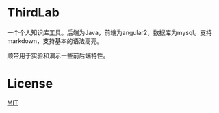 # ThirdLab
一个个人知识库工具。后端为Java，前端为angular2，数据库为mysql。支持markdown，支持基本的语法高亮。

顺带用于实验和演示一些前后端特性。

# License
 [MIT](/LICENSE)